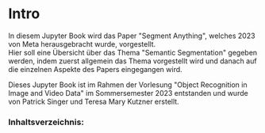 # Intro

In diesem Jupyter Book wird das Paper "Segment Anything", welches 2023 von Meta herausgebracht wurde, vorgestellt. <br>
Hier soll eine Übersicht über das Thema "Semantic Segmentation" gegeben werden, indem zuerst allgemein das Thema vorgestellt wird und danach auf die einzelnen Aspekte des Papers eingegangen wird. <br>

Dieses Jupyter Book ist im Rahmen der Vorlesung "Object Recognition in Image and Video Data" im Sommersemester 2023 entstanden und wurde von Patrick Singer und Teresa Mary Kutzner erstellt.

### Inhaltsverzeichnis:

```{tableofcontents}
```
